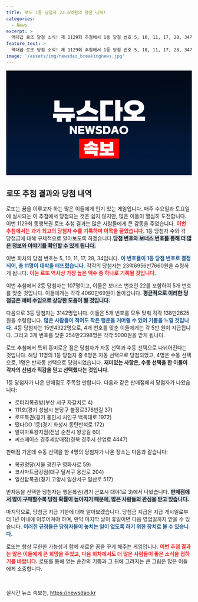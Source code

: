 ```yaml
---
title: 로또 1등 당첨자 23.6억원의 행운 나눠!
categories:
  - News
excerpt: >
  역대급 로또 당첨 소식! 제 1129회 추첨에서 1등 당첨 번호 5, 10, 11, 17, 28, 34가 공개되며, 11명이 각 23억 원을 손에 쥐었습니다. 보너스 번호는 22, 2등 당첨자는 107명! 당신의 꿈을 현실로 만드는 순간을 놓치지 마세요!
feature_text: >
  역대급 로또 당첨 소식! 제 1129회 추첨에서 1등 당첨 번호 5, 10, 11, 17, 28, 34가 공개되며, 11명이 각 23억 원을 손에 쥐었습니다. 보너스 번호는 22, 2등 당첨자는 107명! 당신의 꿈을 현실로 만드는 순간을 놓치지 마세요!
image: '/assets/img/newsdao_breakingnews.jpg'
---
```


<p><img src="/assets/img/newsdao_breakingnews.jpg" alt="firstkoreanews 속보" /></p>

<h2 data-ke-size="size26">로또 추첨 결과와 당첨 내역</h2>

<p data-ke-size="size16"></p>

<p>로또는 꿈을 이루고자 하는 많은 이들에게 인기 있는 게임입니다. 매주 수요일과 토요일에 실시되는 이 추첨에서 당첨되는 것은 쉽지 않지만, 많은 이들이 열심히 도전합니다. 이번 1129회 동행복권 로또 추첨 결과는 많은 사람들에게 큰 감동을 주었습니다. <b><span style="color: #ee2323;">이번 추첨에서는 과거 최고의 당첨자 수를 기록하며 이목을 끌었습니다.</span></b> 1등 당첨자 수와 각 당첨금에 대해 구체적으로 알아보도록 하겠습니다.<b><span style="background-color: #21538527;">당첨 번호와 보너스 번호를 통해 더 많은 정보와 이야기를 확인할 수 있게 됩니다.</span></b></p>

<p>이번 회차의 당첨 번호는 5, 10, 11, 17, 28, 34입니다. <b><span style="color: #1a5490;">이 번호들이 1등 당첨 번호로 결정되어, 총 11명이 대박을 터뜨렸습니다.</span></b> 각각의 당첨자는 23억6956만7660원을 수령하게 됩니다. <b><span style="color: #ee2323;">이는 로또 역사상 가장 높은 액수 중 하나로 기록될 것입니다.</span></b> </p>

<p>이번 추첨에서 2등 당첨자는 107명이고, 이들은 보너스 번호인 22를 포함하여 5개 번호를 맞춘 것입니다. 이들에게는 각각 4060만69원이 돌아갑니다. <b><span style="background-color: #21538527;">평균적으로 이러한 당첨금은 예비 수입으로 상당한 도움이 될 것입니다.</span></b></p>

<p>다음으로 3등 당첨자는 3142명입니다. 이들은 5개 번호를 모두 맞춰 각각 138만2625원을 수령합니다. <b><span style="color: #1a5490;">많은 사람들이 적어도 작은 행운을 거머쥘 수 있어 기쁨을 느낄 것입니다.</span></b> 4등 당첨자는 15만4322명으로, 4개 번호를 맞춘 이들에게는 각 5만 원이 지급됩니다. 그리고 3개 번호를 맞춘 254만2398명은 각각 5000원을 받게 됩니다.</p>

<p>로또 추첨에서 특히 흥미로운 점은 당첨자가 자동 선택과 수동 선택으로 나뉘어진다는 것입니다. 해당 11명의 1등 당첨자 중 6명은 자동 선택으로 당첨되었고, 4명은 수동 선택으로, 1명은 반자동 선택으로 당첨되었습니다. <b><span style="ee2323;">재미있는 사항은, 수동 선택을 한 이들이 각자의 신념과 직감을 믿고 선택했다는 것입니다.</span></b></p>

<p>1등 당첨자가 나온 판매점도 주목할 만합니다. 다음과 같은 판매점에서 당첨자가 나왔습니다: </p>

<ul>
    <li>로터리복권방(부산 서구 자갈치로 4)</li>
    <li>111호(경기 성남시 분당구 불정로376번길 37)</li>
    <li>로또복권(경기 용인시 처인구 백옥대로 1972)</li>
    <li>떴다GO 1등(경기 화성시 동탄반석로 172)</li>
    <li>알짜마트왕지점(전남 순천시 왕궁길 60)</li>
    <li>씨스페이스 경주세방매점(경북 경주시 산업로 4447)</li>
</ul>

<p>판매점 가운데 수동 선택을 한 4명의 당첨자가 나온 장소는 다음과 같습니다:</p>

<ul>
    <li>복권명당(서울 광진구 영화사로 59)</li>
    <li>코사마트금강점(대구 달서구 용산로 204)</li>
    <li>일산탑복권(경기 고양시 일산서구 일산로 517)</li>
</ul>

<p>반자동을 선택한 당첨자는 행운복권(경기 군포시 대야1로 3)에서 나왔습니다. <b><span style="background-color: #21538527;">판매점에서 많이 구매할수록 당첨 확률이 높아지기 때문에, 많은 사람들의 관심을 받고 있습니다.</span></b></p>

<p>마지막으로, 당첨금 지급 기한에 대해 알아보겠습니다. 당첨금 지급은 지급 개시일로부터 1년 이내에 이루어져야 하며, 만약 마지막 날이 휴일이면 다음 영업일까지 받을 수 있습니다. <b><span style="color: #1a5490;">이러한 규정들은 당첨자들이 놓치는 일이 없도록 하기 위한 장치로 볼 수 있습니다.</span></b></p>

<p>로또는 항상 무한한 가능성과 함께 새로운 꿈을 꾸게 해주는 게임입니다. <b><span style="color: #ee2323;">이번 추첨 결과는 많은 이들에게 큰 희망을 주었고, 다음 회차에서도 더 많은 사람들이 좋은 소식을 접하기를 바랍니다.</span></b> 로또를 통해 얻는 순간의 기쁨과 그 뒤에 그려지는 큰 그림은 많은 이들에게 소중합니다. </p>

<p data-ke-size="size16">&nbsp;</p>
실시간 뉴스 속보는, <a href="https://newsdao.kr" rel="dofollow">https://newsdao.kr</a>


